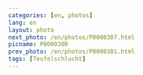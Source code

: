 ```yaml
---
categories: [en, photos]
lang: en
layout: photo
next_photo: /en/photos/P0000307.html
picname: P0000300
prev_photo: /en/photos/P0000301.html
tags: [Teufelschlucht]
---
```

